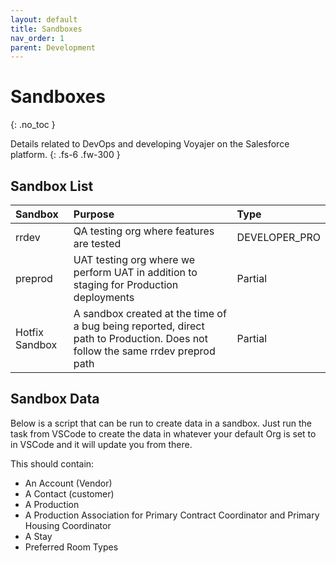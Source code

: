 ```yaml
---
layout: default
title: Sandboxes
nav_order: 1
parent: Development
---
```


# Sandboxes
{: .no_toc }

Details related to DevOps and developing Voyajer on the Salesforce platform.
{: .fs-6 .fw-300 }

## Sandbox List

| Sandbox    | Purpose   | Type |
|:---------------|:---------------------|:-------------------------|
| rrdev | QA testing org where features are tested | DEVELOPER_PRO |
| preprod | UAT testing org where we perform UAT in addition to staging for Production deployments | Partial |
| Hotfix Sandbox | A sandbox created at the time of a bug being reported, direct path to Production.  Does not follow the same rrdev preprod path | Partial |

## Sandbox Data

Below is a script that can be run to create data in a sandbox.  Just run the task from VSCode to create the data in whatever your default Org is set to in VSCode and it will update you from there.

This should contain: 
- An Account (Vendor)
- A Contact (customer)
- A Production
- A Production Association for Primary Contract Coordinator and Primary Housing Coordinator
- A Stay
- Preferred Room Types


